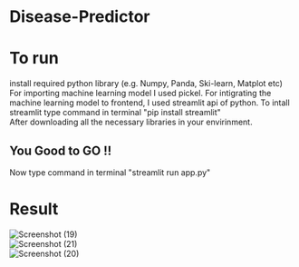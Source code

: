 # Disease-Predictor

# To run 
install required python library (e.g. Numpy, Panda, Ski-learn, Matplot etc)
For importing machine learning model I used pickel.
For intigrating the machine learning model to frontend, I used streamlit api of python.
To intall streamlit type command in terminal "pip install streamlit"  
After downloading all the necessary libraries in your envirinment.

<h2> You Good to GO !! </h2>

Now type command in terminal "streamlit run app.py"

# Result

![Screenshot (19)](https://github.com/rahulyadav2003/Disease-Predictor/assets/101450904/e2dcbee5-1ebf-4e62-8daa-22a025f988e7)
</br>
![Screenshot (21)](https://github.com/rahulyadav2003/Disease-Predictor/assets/101450904/98ea4fdb-17ed-4b93-8255-503009b247e4) 
</br>
![Screenshot (20)](https://github.com/rahulyadav2003/Disease-Predictor/assets/101450904/08a0803b-cd64-4ed6-b515-8fec32707927)
